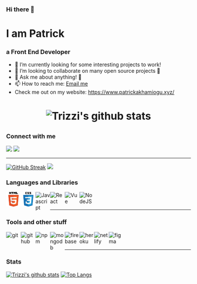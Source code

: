 ### Hi there 👋
# I am Patrick
### a Front End Developer

- 🔭 I’m currently looking for some interesting projects to work!
- 👯 I’m looking to collaborate on many open source projects 💖
- 💬 Ask me about anything! 🤗
- 📫 How to reach me: [Email me](mailto:patrickakhamiogu@gmail.com)
- Check me out on my website: https://www.patrickakhamiogu.xyz/

<h1 align="center">

![Trizzi's github stats](https://github-readme-stats.vercel.app/api?username=trizzi&show_icons=true)

</h1>

<!--
**trizzi/trizzi** is a ✨ _special_ ✨ repository because its `README.md` (this file) appears on your GitHub profile.

Here are some ideas to get you started:

- 🔭 I’m currently working on ...
- 🌱 I’m currently learning ...
- 👯 I’m looking to collaborate on ...
- 🤔 I’m looking for help with ...
- 💬 Ask me about ...
- 📫 How to reach me: ...
- 😄 Pronouns: ...
- ⚡ Fun fact: ...
-->





### Connect with me

<img height="30" src="https://img.shields.io/badge/twitter-%231DA1F2.svg?&style=for-the-badge&logo=twitter&logoColor=white" />
<img height="30" src="https://img.shields.io/badge/linkedin-%230077B5.svg?&style=for-the-badge&logo=linkedin&logoColor=white" />
<br />
<hr />

[![GitHub Streak](https://github-readme-streak-stats.herokuapp.com/?trizzi=DenverCoder1&theme=dark)](https://git.io/streak-stats)
![](https://komarev.com/ghpvc/?username=trizzi&color=green)



### Languages and Libraries

<img align="left" alt="HTML5" width="40px" src="https://raw.githubusercontent.com/github/explore/80688e429a7d4ef2fca1e82350fe8e3517d3494d/topics/html/html.png" />
<img align="left" alt="CSS3" width="40px" src="https://raw.githubusercontent.com/github/explore/80688e429a7d4ef2fca1e82350fe8e3517d3494d/topics/css/css.png" />
<!-- <img align="left" alt="Sass" width="40px" src="https://www.vectorlogo.zone/logos/sass-lang/sass-lang-icon.svg" /> -->
<img align="left" alt="Javascript" width="40px" src="https://www.vectorlogo.zone/logos/javascript/javascript-icon.svg" />
<img align="left" alt="React" width="40px" src="https://www.vectorlogo.zone/logos/reactjs/reactjs-icon.svg" />

<img align="left" alt="Vue" width="40px" src="https://www.vectorlogo.zone/logos/vuejs/vuejs-icon.svg" />
<img align="left" alt="NodeJS" width="40px" src="https://www.vectorlogo.zone/logos/nodejs/nodejs-icon.svg" />
<br />
<br />
<hr />


### Tools and other stuff

<img align="left" alt="git" width="40px" src="https://www.vectorlogo.zone/logos/git-scm/git-scm-icon.svg" />
<img align="left" alt="github" width="40px" src="https://www.vectorlogo.zone/logos/github/github-icon.svg" />
<img align="left" alt="npm" width="40px" src="https://www.vectorlogo.zone/logos/npmjs/npmjs-icon.svg" />
<img align="left" alt="mongodb" width="40px" src="https://www.vectorlogo.zone/logos/mongodb/mongodb-icon.svg" />
<img align="left" alt="firebase" width="40px" src="https://www.vectorlogo.zone/logos/firebase/firebase-icon.svg" />
<img align="left" alt="heroku" width="40px" src="https://www.vectorlogo.zone/logos/heroku/heroku-icon.svg" />
<img align="left" alt="netlify" width="40px" src="https://www.vectorlogo.zone/logos/netlify/netlify-icon.svg" />
<img align="left" alt="figma" width="40px" src="https://www.vectorlogo.zone/logos/figma/figma-icon.svg" />
<br />
<br />
<hr />

### Stats
[![Trizzi's github stats](https://github-readme-stats.wasabeef.vercel.app/api?username=trizzi&show_icons=true&line_height=21&show_icons=true&theme=tokyonight )](https://github.com/anuraghazra/github-readme-stats)
[![Top Langs](https://github-readme-stats.vercel.app/api/top-langs/?username=trizzi&show_icons=true&layout=compact&theme=tokyonight )](https://github.com/anuraghazra/github-readme-stats)
